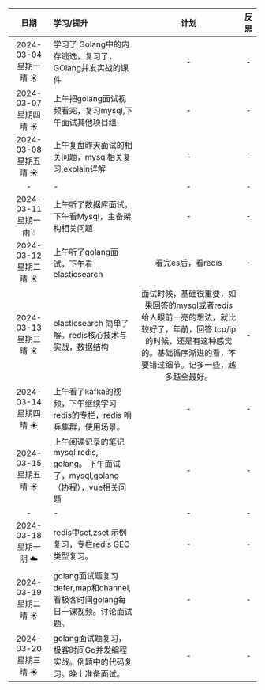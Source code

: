 |          日期          | 学习/提升                                                                                      | 计划  | 反思  |
|:--------------------:|:-------------------------------------------------------------------------------------------|:---:|:---:|
| 2024-03-04 星期一 晴 ☀️  | 学习了 Golang中的内存逃逸，复习了，GOlang并发实战的课件     |  -  |  -  |
| 2024-03-07 星期四 晴 ☀️  | 上午把golang面试视频看完，复习mysql,下午面试其他项目组     |  -  |  -  |
| 2024-03-08 星期五 晴 ☀️  | 上午复盘昨天面试的相关问题，mysql相关复习,explain详解     |  -  |  -  |
| -  | -     |  -  |  -  |
| 2024-03-11 星期一 雨  💧  | 上午听了数据库面试，下午看Mysql，主备架构相关问题     |  -  |  -  |
| 2024-03-12 星期二 晴 ☀️  | 上午听了golang面试，下午看elasticsearch     |  看完es后，看redis |  -  |
| 2024-03-13 星期三 晴 ☀️  | elacticsearch 简单了解。redis核心技术与实战，数据结构    |  面试时候，基础很重要，如果回答的mysql或者redis 给人眼前一亮的想法，就比较好了，年前，回答 tcp/ip 的时候，还是有这种感觉的。基础循序渐进的看，不要错过细节。记多一些，越多越全最好。 |  -  |
| 2024-03-14 星期四 晴 ☀️  | 上午看了kafka的视频，下午继续学习redis的专栏，redis 哨兵集群，使用场景。    |  -  |  -  |
| 2024-03-15 星期五 晴 ☀️  | 上午阅读记录的笔记mysql redis, golang。 下午面试了，mysql,golang（协程），vue相关问题  |  -  |  -  |
| -  | -     |  -  |  -  |
| 2024-03-18 星期一 阴  ☁️  | redis中set,zset 示例复习，专栏redis GEO 类型复习。     |  -  |  -  |
| 2024-03-19 星期二 晴 ☀️  | golang面试题复习defer,map和channel,看极客时间golang每日一课视频。讨论面试题。     |  -  |  -  |
| 2024-03-20 星期三 晴 ☀️  | golang面试题复习，极客时间Go并发编程实战。例题中的代码复习。晚上准备面试。     |  -  |  -  |